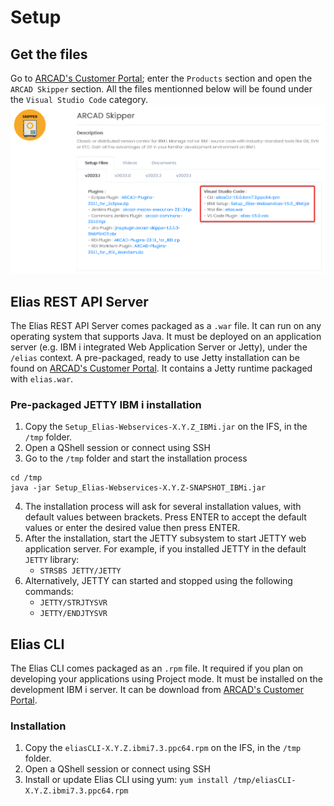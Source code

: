 # Setup
## Get the files
Go to [ARCAD's Customer Portal](https://portal.arcadsoftware.com/); enter the `Products` section and open the `ARCAD Skipper` section. All the files mentionned below will be found under the `Visual Studio Code` category.
![portal_001](../assets/portal_001.png)

## Elias REST API Server
The Elias REST API Server comes packaged as a `.war` file. It can run on any operating system that supports Java. It must be deployed on an application server (e.g. IBM i integrated Web Application Server or Jetty), under the `/elias` context.
A pre-packaged, ready to use Jetty installation can be found on [ARCAD's Customer Portal](https://portal.arcadsoftware.com/). It contains a Jetty runtime packaged with `elias.war`.

### Pre-packaged JETTY IBM i installation
1. Copy the `Setup_Elias-Webservices-X.Y.Z_IBMi.jar` on the IFS, in the `/tmp` folder.
2. Open a QShell session or connect using SSH
3. Go to the `/tmp` folder and start the installation process
```
cd /tmp
java -jar Setup_Elias-Webservices-X.Y.Z-SNAPSHOT_IBMi.jar
```
4. The installation process will ask for several installation values, with default values between brackets. Press ENTER to accept the default values or enter the desired value then press ENTER.
5. After the installation, start the JETTY subsystem to start JETTY web application server. For example, if you installed JETTY in the default `JETTY` library: 
    - `STRSBS JETTY/JETTY`
6. Alternatively, JETTY can started and stopped using the following commands:
    - `JETTY/STRJTYSVR`
    - `JETTY/ENDJTYSVR`

## Elias CLI
The Elias CLI comes packaged as an `.rpm` file. It required if you plan on developing your applications using Project mode. It must be installed on the development IBM i server. It can be download from [ARCAD's Customer Portal](https://portal.arcadsoftware.com/).

### Installation
1. Copy the `eliasCLI-X.Y.Z.ibmi7.3.ppc64.rpm` on the IFS, in the `/tmp` folder.
2. Open a QShell session or connect using SSH
3. Install or update Elias CLI using yum: `yum install /tmp/eliasCLI-X.Y.Z.ibmi7.3.ppc64.rpm`